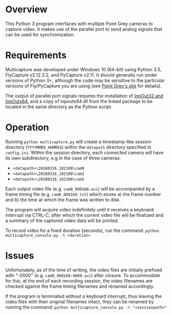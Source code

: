 # Overview
This Python 3 program interfaces with multiple Point Grey cameras to capture video. It makes use of the parallel port to send analog signals that can be used for synchronization.

# Requirements
Multicapture was developed under Windows 10 (64-bit) using Python 3.5, FlyCapture v2.12.3.2, and PyCapture v2.11. It should generally run under versions of Python 3+, although the code may be sensitive to the particular versions of Fly/PyCapture you are using (see [Point Grey's site](https://www.ptgrey.com/support/downloads) for details).

The output of parallel port signals requires the installation of [InpOut32 and InpOutx64](http://www.highrez.co.uk/downloads/inpout32/), and a copy of inpoutx64.dll from the linked package to be located in the same directory as the Python script.

# Operation
Running `python multicapture.py` will create a timestamp-like session directory (`YYYYMMDD_HHMMSS`) within the `datapath` directory specified in `config.ini`. Within the session directory, each connected camera will have its own subdirectory, e.g in the case of three cameras:

- `<datapath>\20180316_102100\cam0`
- `<datapath>\20180316_102100\cam1`
- `<datapath>\20180316_102100\cam2`

Each output video file (e.g. `cam0_000168.avi`) will be accompanied by a frame timing file (e.g. `cam0_000168.txt`) which stores a) the frame number and b) the time at which the frame was written to disk.

The program will acquire video indefinitely until it receives a keyboard interrupt via CTRL-C, after which the current video file will be finalized and a summary of the captured video data will be printed.

To record video for a fixed duration (seconds), run the command:
`python multicapture_console.py -t <duration>`

# Issues
Unfortunately, as of the time of writing, the video files are initially prefixed with "-0000" (e.g. `cam0_000168-0000.avi`) after closure. To accommodate for this, at the end of each recording session, the video filenames are checked against the frame timing filenames and renamed accordingly.

If the program is terminated without a keyboard interrupt, thus leaving the video files with their original filenames intact, they can be renamed by running the command:
`python multicapture_console.py -r "<sessionpath>"`

